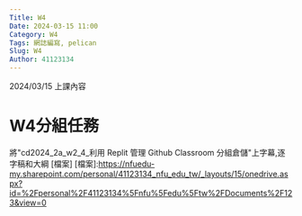 ```yaml
---
Title: W4
Date: 2024-03-15 11:00
Category: W4
Tags: 網誌編寫, pelican
Slug: W4
Author: 41123134
---
```


2024/03/15 上課內容

<!-- PELICAN_END_SUMMARY -->

# W4分組任務
將"cd2024_2a_w2_4_利用 Replit 管理 Github Classroom 分組倉儲"上字幕,逐字稿和大綱
[檔案]
[檔案]:https://nfuedu-my.sharepoint.com/personal/41123134_nfu_edu_tw/_layouts/15/onedrive.aspx?id=%2Fpersonal%2F41123134%5Fnfu%5Fedu%5Ftw%2FDocuments%2F123&view=0